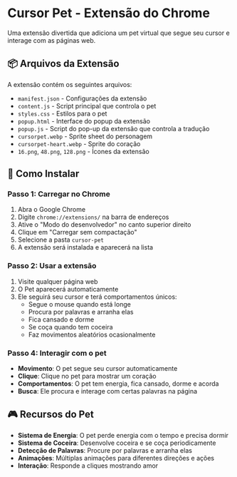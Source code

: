# Cursor Pet - Extensão do Chrome

Uma extensão divertida que adiciona um pet virtual que segue seu cursor e interage com as páginas web.

## 📦 Arquivos da Extensão

A extensão contém os seguintes arquivos:

- `manifest.json` - Configurações da extensão
- `content.js` - Script principal que controla o pet
- `styles.css` - Estilos para o pet
- `popup.html` - Interface do popup da extensão
- `popup.js` - Script do pop-up da extensão que controla a tradução
- `cursorpet.webp` - Sprite sheet do personagem
- `cursorpet-heart.webp` - Sprite do coração
- `16.png`, `48.png`, `128.png` - Ícones da extensão

## 🚀 Como Instalar

### Passo 1: Carregar no Chrome
1. Abra o Google Chrome
2. Digite `chrome://extensions/` na barra de endereços
3. Ative o "Modo do desenvolvedor" no canto superior direito
4. Clique em "Carregar sem compactação"
5. Selecione a pasta `cursor-pet`
6. A extensão será instalada e aparecerá na lista

### Passo 2: Usar a extensão
1. Visite qualquer página web
2. O Pet aparecerá automaticamente
3. Ele seguirá seu cursor e terá comportamentos únicos:
   - Segue o mouse quando está longe
   - Procura por palavras e arranha elas
   - Fica cansado e dorme
   - Se coça quando tem coceira
   - Faz movimentos aleatórios ocasionalmente

### Passo 4: Interagir com o pet
- **Movimento**: O pet segue seu cursor automaticamente
- **Clique**: Clique no pet para mostrar um coração
- **Comportamentos**: O pet tem energia, fica cansado, dorme e acorda
- **Busca**: Ele procura e interage com certas palavras na página

## 🎮 Recursos do Pet

- **Sistema de Energia**: O pet perde energia com o tempo e precisa dormir
- **Sistema de Coceira**: Desenvolve coceira e se coça periodicamente
- **Detecção de Palavras**: Procure por palavras e arranha elas
- **Animações**: Múltiplas animações para diferentes direções e ações
- **Interação**: Responde a cliques mostrando amor

